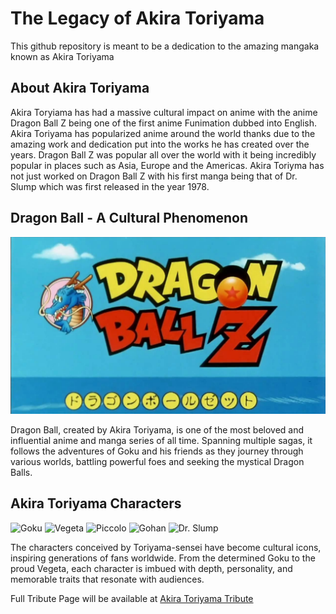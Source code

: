 # The Legacy of Akira Toriyama

This github repository is meant to be a dedication to the amazing mangaka known as Akira Toriyama

## About Akira Toriyama

Akira Toryiama has had a massive cultural impact on anime with the anime Dragon Ball Z being one of the first anime Funimation dubbed into English. Akira Toriyama has popularized anime around the world thanks due to the amazing work and dedication put into the works he has created over the years. Dragon Ball Z was popular all over the world with it being incredibly popular in places such as Asia, Europe and the Americas. Akira Toriyma has not just worked on Dragon Ball Z with his first manga being that of Dr. Slump which was first released in the year 1978. 

## Dragon Ball - A Cultural Phenomenon

![DBZ Logo](images/maxresdefault.jpg)

Dragon Ball, created by Akira Toriyama, is one of the most beloved and influential anime and manga series of all time. Spanning multiple sagas, it follows the adventures of Goku and his friends as they journey through various worlds, battling powerful foes and seeking the mystical Dragon Balls.

## Akira Toriyama Characters

![Goku](https://example.com/goku.jpg)
![Vegeta](https://example.com/vegeta.jpg)
![Piccolo](https://example.com/piccolo.jpg)
![Gohan](https://example.com/gohan.jpg)
![Dr. Slump](a.jpg)

The characters conceived by Toriyama-sensei have become cultural icons, inspiring generations of fans worldwide. From the determined Goku to the proud Vegeta, each character is imbued with depth, personality, and memorable traits that resonate with audiences.

Full Tribute Page will be available at [Akira Toriyama Tribute](website/index.html")
